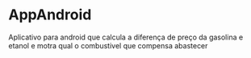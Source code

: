 # AppAndroid
Aplicativo para android que calcula a diferença de preço da gasolina e etanol e motra qual o combustivel que compensa abastecer
